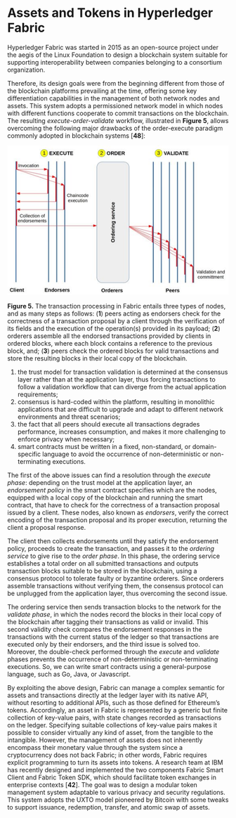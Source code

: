 # Assets and Tokens in Hyperledger Fabric

Hyperledger Fabric was started in 2015 as an open-source project under the aegis of the Linux Foundation to design a blockchain system suitable for supporting interoperability between companies belonging to a consortium organization.

Therefore, its design goals were from the beginning different from those of the blockchain platforms prevailing at the time, offering some key differentiation capabilities in the management of both network nodes and assets. This system adopts a permissioned network model in which nodes with different functions cooperate to commit transactions on the blockchain. The resulting _execute-order-validate_ workflow, illustrated in **Figure 5**, allows overcoming the following major drawbacks of the order-execute paradigm commonly adopted in blockchain systems \[**48**]:

![](<../../.gitbook/assets/image (2).png>)

**Figure 5.** The transaction processing in Fabric entails three types of nodes, and as many steps as follows: (**1**) peers acting as endorsers check for the correctness of a transaction proposal by a client through the verification of its fields and the execution of the operation(s) provided in its payload; (**2**) orderers assemble all the endorsed transactions provided by clients in ordered blocks, where each block contains a reference to the previous block, and; (**3**) peers check the ordered blocks for valid transactions and store the resulting blocks in their local copy of the blockchain.

1. the trust model for transaction validation is determined at the consensus layer rather than at the application layer, thus forcing transactions to follow a validation workflow that can diverge from the actual application requirements;
2. consensus is hard-coded within the platform, resulting in monolithic applications that are difficult to upgrade and adapt to different network environments and threat scenarios;
3. the fact that all peers should execute all transactions degrades performance, increases consumption, and makes it more challenging to enforce privacy when necessary;
4. smart contracts must be written in a fixed, non-standard, or domain-specific language to avoid the occurrence of non-deterministic or non-terminating executions.

The first of the above issues can find a resolution through the _execute phase_: depending on the trust model at the application layer, an _endorsement policy_ in the smart contract specifies which are the nodes, equipped with a local copy of the blockchain and running the smart contract, that have to check for the correctness of a transaction proposal issued by a client. These nodes, also known as _endorsers_, verify the correct encoding of the transaction proposal and its proper execution, returning the client a proposal response.

The client then collects endorsements until they satisfy the endorsement policy, proceeds to create the transaction, and passes it to the _ordering service_ to give rise to the _order phase_. In this phase, the ordering service establishes a total order on all submitted transactions and outputs transaction blocks suitable to be stored in the blockchain, using a consensus protocol to tolerate faulty or byzantine orderers. Since orderers assemble transactions without verifying them, the consensus protocol can be unplugged from the application layer, thus overcoming the second issue.

The ordering service then sends transaction blocks to the network for the _validate phase_, in which the nodes record the blocks in their local copy of the blockchain after tagging their transactions as valid or invalid. This second validity check compares the endorsement responses in the transactions with the current status of the ledger so that transactions are executed only by their endorsers, and the third issue is solved too. Moreover, the double-check performed through the _execute_ and _validate_ phases prevents the occurrence of non-deterministic or non-terminating executions. So, we can write smart contracts using a general-purpose language, such as Go, Java, or Javascript.

By exploiting the above design, Fabric can manage a complex semantic for assets and transactions directly at the ledger layer with its native API, without resorting to additional APIs, such as those defined for Ethereum’s tokens. Accordingly, an asset in Fabric is represented by a generic but finite collection of key-value pairs, with state changes recorded as transactions on the ledger. Specifying suitable collections of key-value pairs makes it possible to consider virtually any kind of asset, from the tangible to the intangible. However, the management of assets does not inherently encompass their monetary value through the system since a cryptocurrency does not back Fabric; in other words, Fabric requires explicit programming to turn its assets into tokens. A research team at IBM has recently designed and implemented the two components Fabric Smart Client and Fabric Token SDK, which should facilitate token exchanges in enterprise contexts \[**42**]. The goal was to design a modular token management system adaptable to various privacy and security regulations. This system adopts the UXTO model pioneered by Bitcoin with some tweaks to support issuance, redemption, transfer, and atomic swap of assets.
